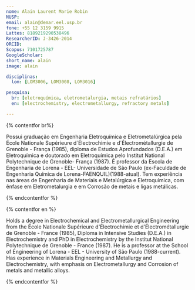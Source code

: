 ```yaml
---
nome: Alain Laurent Marie Robin
NUSP:
email: alain@demar.eel.usp.br
fone: +55 12 3159 9915
Lattes: 8189219290538496
ResearcherID: J-3426-2014
ORCID:
Scopus: 7101725787
GoogleScholar:
short_name: alain
image: alain

disciplinas:
  lom: [LOM3006, LOM3008, LOM3016]

pesquisa:
  br: [eletroquímica, eletrometalurgia, metais refratários]
  en: [electrochemistry, electrometallurgy, refractory metals]

---
```


{% contentfor br%}

Possui graduação em Engenharia Eletroquímica e Eletrometalúrgica pela École Nationale Supérieure d´Électrochimie e d´Électrométallurgie de Grenoble - França (1985), diploma de Estudos Aprofundados (D.E.A.) em Eletroquímica e doutorado em Eletroquímica pelo Institut National Polytechnique de Grenoble- França (1987). É professor da Escola de Engenharia de Lorena - EEL- Universidade de São Paulo (ex-Faculdade de Engenharia Química de Lorena-FAENQUIL)(1988-atual). Tem experiência nas áreas de Engenharia de Materiais e Metalúrgica e Eletroquímica, com ênfase em Eletrometalurgia e em Corrosão de metais e ligas metálicas.

{% endcontentfor %}

{% contentfor en %}

Holds a degree in Electrochemical and Electrometallurgical Engineering from the École Nationale Supérieure d'Électrochimie et d'Électrométallurgie de Grenoble - France (1985), Diploma in Intensive Studies (D.E.A.) in Electrochemistry and PhD in Electrochemistry by the Institut National Polytechnique de Grenoble - France (1987). He is a professor at the School of Engineering of Lorena - EEL - University of São Paulo (1988-current). Has experience in Materials Engineering and Metallurgy and Electrochemistry, with emphasis on Electrometallurgy and Corrosion of metals and metallic alloys.

{% endcontentfor %}
